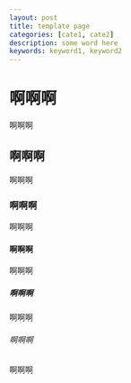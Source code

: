 ```yaml
---
layout: post
title: template page
categories: [cate1, cate2]
description: some word here
keywords: keyword1, keyword2
---
```



# 啊啊啊
 啊啊啊
## 啊啊啊
 啊啊啊
### 啊啊啊
 啊啊啊
#### 啊啊啊
 啊啊啊
##### 啊啊啊
 啊啊啊
###### 啊啊啊
 啊啊啊

